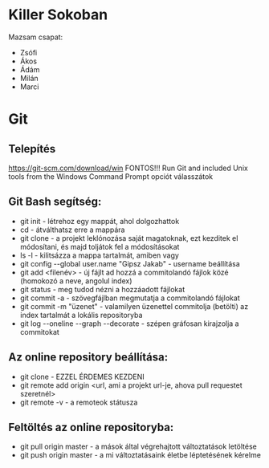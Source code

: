 # Killer Sokoban
Mazsam csapat:
* Zsófi
* Ákos
* Ádám
* Milán
* Marci

# Git
## Telepítés
https://git-scm.com/download/win
FONTOS!!! 
Run Git and included Unix tools from the Windows Command Prompt opciót válasszátok

## Git Bash segítség:
* git init <directory> - létrehoz egy mappát, ahol dolgozhattok
* cd <directory> - átválthatsz erre a mappára
* git clone <url> - a projekt leklónozása saját magatoknak, ezt kezditek el módosítani, és majd toljátok fel a módosításokat
* ls -l - kilitsázza a mappa tartalmát, amiben vagy
* git config --global user.name "Gipsz Jakab" - username beállítása
* git add <filenév> - új fájlt ad hozzá a commitolandó fájlok közé (homokozó a neve, angolul index)
* git status - meg tudod nézni a hozzáadott fájlokat
* git commit -a - szövegfájlban megmutatja a commitolandó fájlokat
* git commit -m "üzenet" - valamilyen üzenettel commitolja (betölti) az index tartalmát a lokális repositoryba
* git log --oneline --graph --decorate - szépen gráfosan kirajzolja a commitokat

## Az online repository beállítása:
* git clone <url> - EZZEL ÉRDEMES KEZDENI
* git remote add origin <url, ami a projekt url-je, ahova pull requestet szeretnél> 
* git remote -v - a remoteok státusza

## Feltöltés az online repositoryba:
* git pull origin master - a mások által végrehajtott változtatások letöltése
* git push origin master - a mi változtatásaink életbe léptetésének kérelme
